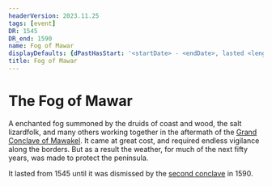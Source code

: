 ```yaml
---
headerVersion: 2023.11.25
tags: [event]
DR: 1545
DR_end: 1590
name: Fog of Mawar
displayDefaults: {dPastHasStart: '<startDate> - <endDate>, lasted <length>', partOf: ''}
title: Fog of Mawar
---
```

# The Fog of Mawar

A enchanted fog summoned by the druids of coast and wood, the salt lizardfolk, and many others working together in the aftermath of the [Grand Conclave of Mawakel](<1545/grand-conclave-of-mawakel.md>). It came at great cost, and required endless vigilance along the borders. But as a result the weather, for much of the next fifty years, was made to protect the peninsula.

It lasted from 1545 until it was dismissed by the [second conclave](<1545/grand-conclave-of-mawakel.md>) in 1590.